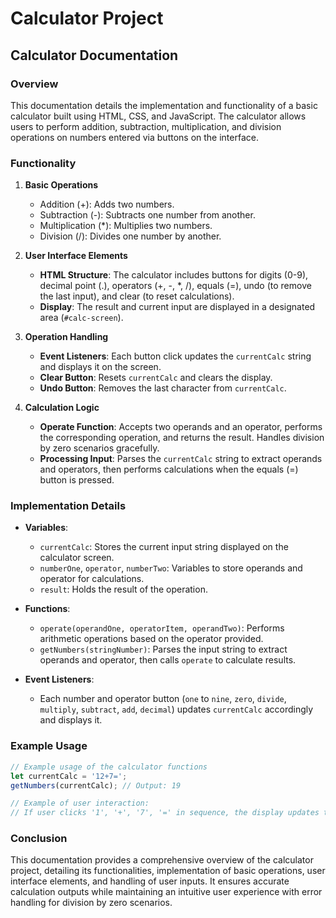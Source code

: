 # Calculator Project
## Calculator Documentation

### Overview
This documentation details the implementation and functionality of a basic calculator built using HTML, CSS, and JavaScript. The calculator allows users to perform addition, subtraction, multiplication, and division operations on numbers entered via buttons on the interface.

### Functionality

1. **Basic Operations**
   - Addition (+): Adds two numbers.
   - Subtraction (-): Subtracts one number from another.
   - Multiplication (*): Multiplies two numbers.
   - Division (/): Divides one number by another.

2. **User Interface Elements**
   - **HTML Structure**: The calculator includes buttons for digits (0-9), decimal point (.), operators (+, -, *, /), equals (=), undo (to remove the last input), and clear (to reset calculations).
   - **Display**: The result and current input are displayed in a designated area (`#calc-screen`).

3. **Operation Handling**
   - **Event Listeners**: Each button click updates the `currentCalc` string and displays it on the screen.
   - **Clear Button**: Resets `currentCalc` and clears the display.
   - **Undo Button**: Removes the last character from `currentCalc`.

4. **Calculation Logic**
   - **Operate Function**: Accepts two operands and an operator, performs the corresponding operation, and returns the result. Handles division by zero scenarios gracefully.
   - **Processing Input**: Parses the `currentCalc` string to extract operands and operators, then performs calculations when the equals (=) button is pressed.

### Implementation Details

- **Variables**:
  - `currentCalc`: Stores the current input string displayed on the calculator screen.
  - `numberOne`, `operator`, `numberTwo`: Variables to store operands and operator for calculations.
  - `result`: Holds the result of the operation.

- **Functions**:
  - `operate(operandOne, operatorItem, operandTwo)`: Performs arithmetic operations based on the operator provided.
  - `getNumbers(stringNumber)`: Parses the input string to extract operands and operator, then calls `operate` to calculate results.

- **Event Listeners**:
  - Each number and operator button (`one` to `nine`, `zero`, `divide`, `multiply`, `subtract`, `add`, `decimal`) updates `currentCalc` accordingly and displays it.

### Example Usage

```javascript
// Example usage of the calculator functions
let currentCalc = '12+7=';
getNumbers(currentCalc); // Output: 19

// Example of user interaction:
// If user clicks '1', '+', '7', '=' in sequence, the display updates to '8'.
```

### Conclusion

This documentation provides a comprehensive overview of the calculator project, detailing its functionalities, implementation of basic operations, user interface elements, and handling of user inputs. It ensures accurate calculation outputs while maintaining an intuitive user experience with error handling for division by zero scenarios.
